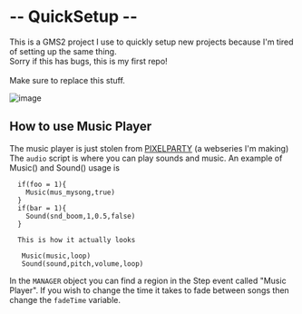 <h1>-- QuickSetup --</h1>
This is a GMS2 project I use to quickly setup new projects because I'm tired of setting up the same thing.
<br>
Sorry if this has bugs, this is my first repo!
<br> <br>
Make sure to replace this stuff.

![image](https://user-images.githubusercontent.com/55968400/173220944-e7482417-124b-4060-9bb6-1b12b1b4962f.png)

<h2> How to use Music Player </h2>

The music player is just stolen from <a href="https://www.youtube.com/playlist?list=PLFM-JMEG2BspdHfIhtQCtQIje59cZZSbn">PIXELPARTY</a> (a webseries I'm making)
The `audio` script is where you can play sounds and music. An example of Music() and Sound() usage is
```
  if(foo = 1){
    Music(mus_mysong,true)
  }
  if(bar = 1){
    Sound(snd_boom,1,0.5,false)
  }
  
  This is how it actually looks
  
   Music(music,loop)
   Sound(sound,pitch,volume,loop)
   ```
  In the `MANAGER` object you can find a region in the Step event called "Music Player". If you wish to change the time it takes to fade between songs then change
  the `fadeTime` variable.
